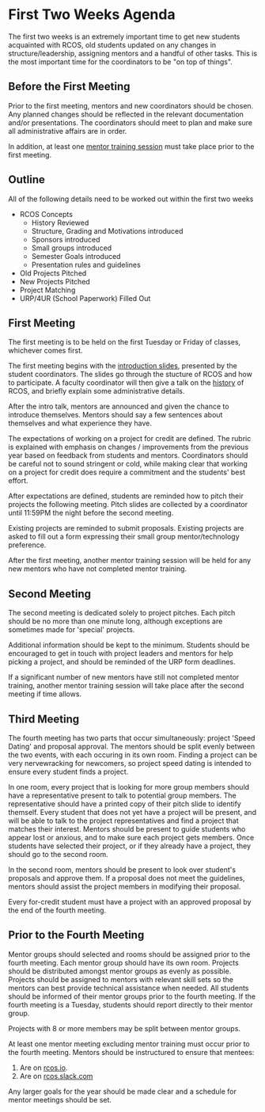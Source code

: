 # First Two Weeks Agenda

The first two weeks is an extremely important time to get new students acquainted with RCOS, old students updated on any changes in structure/leadership, assigning mentors and a handful of other tasks. This is the most important time for the coordinators to be "on top of things".

## Before the First Meeting
Prior to the first meeting, mentors and new coordinators should be chosen. Any planned changes should be reflected in the relevant documentation and/or presentations. The coordinators should meet to plan and make sure all administrative affairs are in order.

In addition, at least one [mentor training session](mentoring/training) must take place prior to the first meeting.

## Outline
All of the following details need to be worked out within the first two weeks
* RCOS Concepts
  - History Reviewed
  - Structure, Grading and Motivations introduced
  - Sponsors introduced
  - Small groups introduced
  - Semester Goals introduced
  - Presentation rules and guidelines
* Old Projects Pitched
* New Projects Pitched
* Project Matching
* URP/4UR (School Paperwork) Filled Out

## First Meeting

The first meeting is to be held on the first Tuesday or Friday of classes, whichever comes first.

The first meeting begins with the [introduction slides](https://gitpitch.com/rcos/rcos-handbook/master?p=slides/intro), presented by the student coordinators. The slides go through the stucture of RCOS and how to participate. A faculty coordinator will then give a talk on the [history](/overview/history) of RCOS, and briefly explain some administrative details.

After the intro talk, mentors are announced and given the chance to introduce themselves. Mentors should say a few sentences about themselves and what experience they have.

The expectations of working on a project for credit are defined. The rubric is explained with emphasis on changes / improvements from the previous year based on feedback from students and mentors. Coordinators should be careful not to sound stringent or cold, while making clear that working on a project for credit does require a commitment and the students' best effort.

After expectations are defined, students are reminded how to pitch their projects the following meeting. Pitch slides are collected by a coordinator until 11:59PM the night before the second meeting.

Existing projects are reminded to submit proposals. Existing projects are asked to fill out a form expressing their small group mentor/technology preference.

After the first meeting, another mentor training session will be held for any new mentors who have not completed mentor training.

## Second Meeting

The second meeting is dedicated solely to project pitches. Each pitch should be no more than one minute long, although exceptions are sometimes made for 'special' projects.

Additional information should be kept to the minimum. Students should be encouraged to get in touch with project leaders and mentors for help picking a project, and should be reminded of the URP form deadlines.

If a significant number of new mentors have still not completed mentor training, another mentor training session will take place after the second meeting if time allows. 

## Third Meeting

The fourth meeting has two parts that occur simultaneously: project 'Speed Dating' and proposal approval. The mentors should be split evenly between the two events, with each occuring in its own room. Finding a project can be very nervewracking for newcomers, so project speed dating is intended to ensure every student finds a project.

In one room, every project that is looking for more group members should have a representative present to talk to potential group members. The representative should have a printed copy of their pitch slide to identify themself. Every student that does not yet have a project will be present, and will be able to talk to the project representatives and find a project that matches their interest. Mentors should be present to guide students who appear lost or anxious, and to make sure each project gets members. Once students have selected their project, or if they already have a project, they should go to the second room.

In the second room, mentors should be present to look over student's proposals and approve them. If a proposal does not meet the guidelines, mentors should assist the project members in modifying their proposal.

Every for-credit student must have a project with an approved proposal by the end of the fourth meeting.

## Prior to the Fourth Meeting

Mentor groups should selected and rooms should be assigned prior to the fourth meeting. Each mentor group should have its own room. Projects should be distributed amongst mentor groups as evenly as possible. Projects should be assigned to mentors with relevant skill sets so the mentors can best provide technical assistance when needed. All students should be informed of their mentor groups prior to the fourth meeting. If the fourth meeting is a Tuesday, students should report directly to their mentor group.

Projects with 8 or more members may be split between mentor groups.

At least one mentor meeting excluding mentor training must occur prior to the fourth meeting. Mentors should be instructured to ensure that mentees:
1. Are on [rcos.io](https://rcos.io).
2. Are on [rcos.slack.com](https://rcos.slack.com)

Any larger goals for the year should be made clear and a schedule for mentor meetings should be set.
